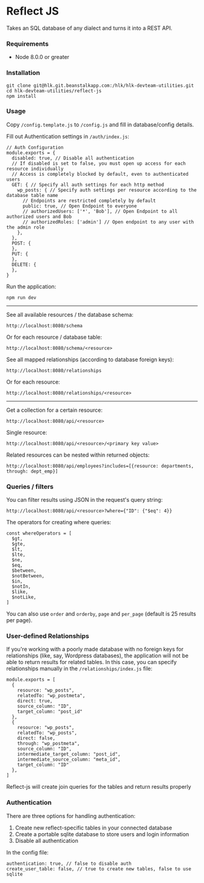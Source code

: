 # Reflect JS

Takes an SQL database of any dialect and turns it into a REST API.

### Requirements
* Node 8.0.0 or greater

### Installation
```
git clone git@hlk.git.beanstalkapp.com:/hlk/hlk-devteam-utilities.git
cd hlk-devteam-utilities/reflect-js
npm install
```

### Usage
Copy `/config.template.js` to `/config.js` and fill in database/config details.

Fill out Authentication settings in `/auth/index.js`:

```
// Auth Configuration
module.exports = {
  disabled: true, // Disable all authentication
  // If disabled is set to false, you must open up access for each resource individually
  // Access is completely blocked by default, even to authenticated users
  GET: { // Specify all auth settings for each http method
    wp_posts: { // Specify auth settings per resource according to the database table name
      // Endpoints are restricted completely by default
      public: true, // Open Endpoint to everyone
      // authorizedUsers: ['*', 'Bob'], // Open Endpoint to all authorized users and Bob
      // authorizedRoles: ['admin'] // Open endpoint to any user with the admin role
    },
  },
  POST: {
  },
  PUT: {
  },
  DELETE: {
  },
}
```

Run the application:

```
npm run dev
```

---

See all available resources / the database schema:

```
http://localhost:8080/schema
```

Or for each resource / database table:

```
http://localhost:8080/schema/<resource>
```

See all mapped relationships (according to database foreign keys):

```
http://localhost:8080/relationships
```

Or for each resource:

```
http://localhost:8080/relationships/<resource>
```

---

Get a collection for a certain resource:

```
http://localhost:8080/api/<resource>
```

Single resource:

```
http://localhost:8080/api/<resource>/<primary key value>
```

Related resources can be nested within returned objects:

```
http://localhost:8080/api/employees?includes=[{resource: departments, through: dept_emp}]
```

### Queries / filters

You can filter results using JSON in the request's query string:

`http://localhost:8080/api/<resource>?where={"ID": {"$eq": 4}}`

The operators for creating where queries:

```
const whereOperators = [
  $gt,
  $gte,
  $lt,
  $lte,
  $ne,
  $eq,
  $between,
  $notBetween,
  $in,
  $notIn,
  $like,
  $notLike,
]
```

You can also use `order` and `orderby`, `page` and `per_page` (default is 25 results per page).

### User-defined Relationships

If you're working with a poorly made database with no foreign keys for relationships (like, say, Wordpress databases), the application will not be able to return results for related tables. In this case, you can specify relationships manually in the `/relationships/index.js` file:

```
module.exports = [
  {
    resource: "wp_posts",
    relatedTo: "wp_postmeta",
    direct: true,
    source_column: "ID",
    target_column: "post_id"
  },
  {
    resource: "wp_posts",
    relatedTo: "wp_posts",
    direct: false,
    through: "wp_postmeta",
    source_column: "ID",
    intermediate_target_column: "post_id",
    intermediate_source_column: "meta_id",
    target_column: "ID"
  },
]
```

Reflect-js will create join queries for the tables and return results properly

### Authentication

There are three options for handling authentication:

1. Create new reflect-specific tables in your connected database
2. Create a portable sqlite database to store users and login information
3. Disable all authentication

In the config file:

```
authentication: true, // false to disable auth
create_user_table: false, // true to create new tables, false to use sqlite
```
